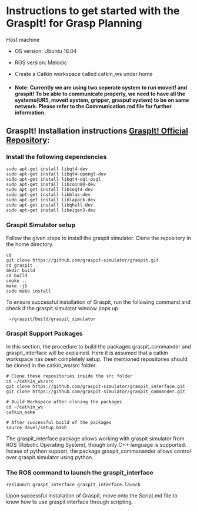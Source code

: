 # Instructions to get started with the GraspIt! for Grasp Planning 

Host machine 
- OS version: Ubuntu 18.04
- ROS version: Melodic
- Create a Catkin workspace called catkin_ws under home  

- #### Note:  Currently we are using two seperate system to run moveit! and graspit! To be able to communicate properly, we need to have all the systems(UR5, moveit system, gripper, grasput system) to be on same network. Please refer to the Communication.md file for further information. 
## GraspIt! Installation instructions [GraspIt! Official Repository](https://github.com/graspit-simulator/graspit): 
### Install the following dependencies
```
sudo apt-get install libqt4-dev
sudo apt-get install libqt4-opengl-dev
sudo apt-get install libqt4-sql-psql
sudo apt-get install libcoin80-dev
sudo apt-get install libsoqt4-dev
sudo apt-get install libblas-dev
sudo apt-get install liblapack-dev
sudo apt-get install libqhull-dev
sudo apt-get install libeigen3-dev
```
### Graspit Simulator setup
Follow the given steps to install the graspit simulator. Clone the repository in the home directory.
```
cd 
git clone https://github.com/graspit-simulator/graspit.git
cd graspit
mkdir build
cd build
cmake ..
make -j5
sudo make install
```
To ensure successful installation of Graspit, run the following command and check if the graspit simulator window pops up
```
 ~/graspit/build/graspit_simulator
```
### Graspit Support Packages
In this section, the procedure to build the packages graspit_commander and graspit_interface will be explained. Here it is assumed that a catkin workspace has been completely setup. The mentioned repositories should be cloned in the catkin_ws/src folder.

```
# Clone these repositories inside the src folder
cd ~/catkin_ws/src
git clone https://github.com/graspit-simulator/graspit_interface.git
git clone https://github.com/graspit-simulator/graspit_commander.git

# Build Workspace after cloning the packages
cd ~/catkin_ws
catkin_make

# After successful build of the packages
source devel/setup.bash
```
The graspit_interface package allows working with graspit simulator from ROS (Robotic Operating System), though only C++ language is supported. Incase of python support, the package graspit_commanander allows control over graspit simulator using python.

### The ROS command to launch the graspit_interface

<!-- Commands to run the interface -->
```
roslaunch graspt_interface graspit_interface.launch
```

Upon successful installation of Graspit, move onto the Script.md file to know how to use graspit interface through scripting.
